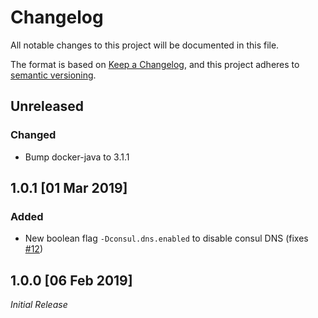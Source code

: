 # Changelog
All notable changes to this project will be documented in this file.

The format is based on [Keep a Changelog](https://keepachangelog.com/en/1.0.0/),
and this project adheres to [semantic versioning](https://semver.org/spec/v2.0.0.html).

## Unreleased

### Changed

- Bump docker-java to 3.1.1

## 1.0.1 [01 Mar 2019]

### Added

- New boolean flag `-Dconsul.dns.enabled` to disable consul DNS (fixes [#12](https://github.com/qzagarese/dockerunit/issues/12)) 

## 1.0.0 [06 Feb 2019]

_Initial Release_
